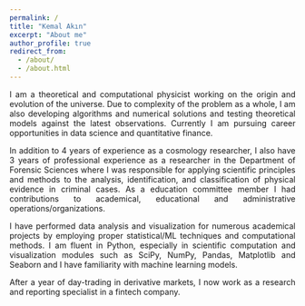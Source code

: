 ```yaml
---
permalink: /
title: "Kemal Akın"
excerpt: "About me"
author_profile: true
redirect_from: 
  - /about/
  - /about.html
---
```


<p align="justify">
I am a theoretical and computational physicist working on the origin and evolution of the universe. Due to complexity of the problem as a whole, I am also developing algorithms and numerical solutions and testing theoretical models against the latest observations. Currently I am pursuing career opportunities in data science and quantitative finance.
</p>

<p align="justify">
In addition to 4 years of experience as a cosmology researcher, I also have 3 years of professional experience as a researcher in the Department of Forensic Sciences where I was responsible for applying scientific principles and methods to the analysis, identification, and classification of physical evidence in criminal cases. As a education committee member I had contributions to academical, educational and administrative operations/organizations.
</p>

<p align="justify">
I have performed data analysis and visualization for numerous academical projects by employing proper statistical/ML techniques and computational methods. I am fluent in Python, especially in scientific computation and visualization modules such as SciPy, NumPy, Pandas, Matplotlib and Seaborn and I have familiarity with machine learning models.
</p>

<p align="justify">
After a year of day-trading in derivative markets, I now work as a research and reporting specialist in a fintech company.
</p>

<!--
**Contact**

<p align = center>
<img src="https://raw.githubusercontent.com/Kemalakin/kemalakin.github.io/872542ca65f1c53eb1a7fd4297f7e2bfe58f5986/images/kemalakin.svg" width="150" alt="Scan to connect" >
</p>

-->
<!--
$$

bundle exec jekyll serve

\begin{align*}
R_{\mu \nu} - \dfrac{1}{2}R g_{\mu \nu} = \dfrac{8 \pi G}{c^4} T_{\mu \nu}
\end{align*}
$$
-->

<p align = center>
<script src="https://apps.elfsight.com/p/platform.js" defer></script>
<div class="elfsight-app-4f5b0d48-7765-498b-ade7-fbf675e906a3"></div>
</p>
  



<!--

## 📺 Talks on YouTube [TR]

- [Inflation in Scalar-Tensor Theories of Gravitation](https://www.youtube.com/watch?v=qY57ptmequE&list=PL23uNIuuSqCIDCQCOXHiNVPXMQ9auzxqI&index=3)
- [Cosmology: Fundamental Observations and Cosmic Dynamics](https://www.youtube.com/watch?v=jf2ufe3by9U&list=PL23uNIuuSqCIDCQCOXHiNVPXMQ9auzxqI&index=2)
- [Document Preparation with LaTeX](https://www.youtube.com/watch?v=7xDRiVObuF4&list=PL23uNIuuSqCIDCQCOXHiNVPXMQ9auzxqI&index=1)
- [Bibliography Management with Mendeley](https://www.youtube.com/watch?v=sk9UYmUwfB4&list=PLmq86vD98cHLb4zneGX-zH1E5cde1_eoa&index=5)


# Jovian example
<iframe src="https://jovian.ai/embed?url=https://jovian.ai/kemalakin/ab-testing/v/1&cellId=0" title="Jovian Viewer" height="248" width="100%" style="margin 0 auto; max-width: 800px;" frameborder="0" scrolling="auto"></iframe>

-->